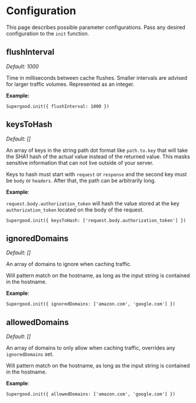 # Configuration

This page describes possible parameter configurations. Pass any desired configuration to the `init` function.

## flushInterval

_Default:_ _1000_

Time in milliseconds between cache flushes. Smaller intervals are advised for larger traffic volumes. Represented as an integer.

**Example:**

```
Supergood.init({ flushInterval: 1000 })
```

## keysToHash

_Default: \[]_&#x20;

An array of keys in the string path dot format like `path.to.key` that will take the SHA1 hash of the actual value instead of the returned value. This masks sensitive information that can not live outside of your server.

Keys to hash must start with `request` or `response` and the second key must be `body` or `headers`. After that, the path can be arbitrarily long.

**Example**:

`request.body.authorization_token` will hash the value stored at the key `authorization_token` located on the body of the request.

```
Supergood.init({ keysToHash: ['request.body.authorization_token'] })
```

## ignoredDomains

_Default: \[]_

An array of domains to ignore when caching traffic.

Will pattern match on the hostname, as long as the input string is contained in the hostname.&#x20;

**Example**:

```
Supergood.init({ ignoredDomains: ['amazon.com', 'google.com'] })
```

## allowedDomains

_Default: \[]_

An array of domains to only allow when caching traffic, overrides any `ignoredDomains` set.

Will pattern match on the hostname, as long as the input string is contained in the hostname.&#x20;

**Example**:

```
Supergood.init({ allowedDomains: ['amazon.com', 'google.com'] })
```
